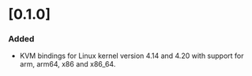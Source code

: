 # [0.1.0]

### Added
- KVM bindings for Linux kernel version 4.14 and 4.20 with
  support for arm, arm64, x86 and x86_64.